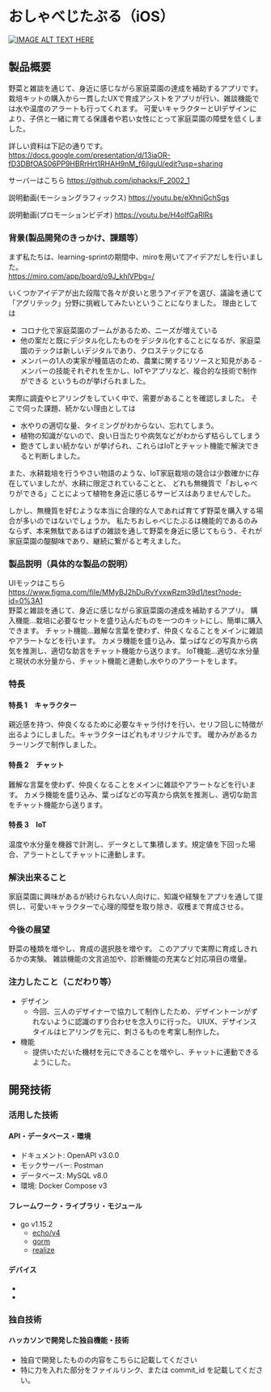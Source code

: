 
# おしゃべじたぶる（iOS）

[![IMAGE ALT TEXT HERE](https://jphacks.com/wp-content/uploads/2020/09/JPHACKS2020_ogp.jpg)](https://www.youtube.com/watch?v=G5rULR53uMk)

## 製品概要
野菜と雑談を通じて、身近に感じながら家庭菜園の達成を補助するアプリです。
栽培キットの購入から一貫したUXで育成アシストをアプリが行い、雑談機能では水や温度のアラートも行ってくれます。
可愛いキャラクターとUIデザインにより、子供と一緒に育てる保護者や若い女性にとって家庭菜園の障壁を低くしました。

詳しい資料は下記の通りです。
https://docs.google.com/presentation/d/13iaOR-fD3DBfOAS06PP9HBRrHrt1RHAH9nM_f6ilguU/edit?usp=sharing

サーバーはこちら
https://github.com/jphacks/F_2002_1

説明動画(モーショングラフィックス)
https://youtu.be/eXhnjGchSgs

説明動画(プロモーションビデオ)
https://youtu.be/H4oIfGaRlRs

### 背景(製品開発のきっかけ、課題等）
まず私たちは、learning-sprintの期間中、miroを用いてアイデアだしを行いました。  
https://miro.com/app/board/o9J_khlVPbg=/

いくつかアイデアが出た段階で各々が良いと思うアイデアを選び、議論を通じて「アグリテック」分野に挑戦してみたいということになりました。
理由としては
- コロナ化で家庭菜園のブームがあるため、ニーズが増えている
- 他の案だと既にデジタル化したものをデジタル化することになるが、家庭菜園のテックは新しいデジタルであり、クロステックになる
- メンバーの1人の実家が種苗店のため、農業に関するリソースと知見がある
-メンバーの技能それぞれを生かし、IoTやアプリなど、複合的な技術で制作ができる
というものが挙げられました。

実際に調査やヒアリングをしていく中で、需要があることを確認しました。
そこで伺った課題、続かない理由としては
- 水やりの適切な量、タイミングがわからない、忘れてしまう。
- 植物の知識がないので、良い日当たりや病気などがわからず枯らしてしまう
- 飽きてしまい続かない
が挙げられ、これらはIoTとチャット機能で解決できると判断しました。

また、水耕栽培を行うやさい物語のような、IoT家庭栽培の競合は少数確かに存在していましたが、水耕に限定されていることと、
どれも無機質で「おしゃべりができる」ことによって植物を身近に感じるサービスはありませんでした。

しかし、無機質を好むような本当に合理的な人であれば育てず野菜を購入する場合が多いのではないでしょうか。
私たちおしゃべじたぶるは機能的であるのみならず、本来無駄であるはずの雑談を通して野菜を身近に感じてもらう、それが家庭菜園の醍醐味であり、継続に繋がると考えました。

### 製品説明（具体的な製品の説明）

UIモックはこちら
https://www.figma.com/file/MMyBJ2hDuRvYvxwRzm39d1/test?node-id=0%3A1  
野菜と雑談を通じて、身近に感じながら家庭菜園の達成を補助するアプリ。
購入機能…栽培に必要なセットを盛り込んだものを一つのキットにし、簡単に購入できます。
チャット機能…難解な言葉を使わず、仲良くなることをメインに雑談やアラートなどを行います。
カメラ機能を盛り込み、葉っぱなどの写真から病気を推測し、適切な助言をチャット機能から送ります。
IoT機能…適切な水分量と現状の水分量から、チャット機能と連動し水やりのアラートをします。

### 特長

#### 特長 1　キャラクター
親近感を持つ、仲良くなるために必要なキャラ付けを行い、セリフ回しに特徴が出るようにしました。キャラクターはどれもオリジナルです。
暖かみがあるカラーリングで制作しました。
#### 特長 2　チャット
難解な言葉を使わず、仲良くなることをメインに雑談やアラートなどを行います。
カメラ機能を盛り込み、葉っぱなどの写真から病気を推測し、適切な助言をチャット機能から送ります。
#### 特長 3　IoT
温度や水分量を機器で計測し、データとして集積します。規定値を下回った場合、アラートとしてチャットに連動します。

### 解決出来ること
家庭菜園に興味があるが続けられない人向けに、知識や経験をアプリを通して提供し、可愛いキャラクターで心理的障壁を取り除き、収穫まで育成させる。

### 今後の展望
野菜の種類を増やし、育成の選択肢を増やす。
このアプリで実際に育成しきれるかの実験。
雑談機能の文言追加や、診断機能の充実など対応項目の増量。

### 注力したこと（こだわり等）
- デザイン
  - 今回、三人のデザイナーで協力して制作したため、デザイントーンがずれないように認識のすり合わせを念入りに行った。
UIUX、デザインスタイルはヒアリングを元に、刺さるものを考案し制作した。
- 機能
  - 提供いただいた機材を元にできることを増やし、チャットに連動できるようにした。

## 開発技術

### 活用した技術

#### API・データベース・環境

- ドキュメント: OpenAPI v3.0.0
- モックサーバー: Postman
- データベース: MySQL v8.0
- 環境: Docker Compose v3

#### フレームワーク・ライブラリ・モジュール
- go v1.15.2
  - [echo/v4](https://github.com/labstack/echo)
  - [gorm](https://github.com/go-gorm/gorm)
  - [realize](https://github.com/oxequa/realize)

#### デバイス

-
-

### 独自技術

#### ハッカソンで開発した独自機能・技術

- 独自で開発したものの内容をこちらに記載してください
- 特に力を入れた部分をファイルリンク、または commit_id を記載してください。
